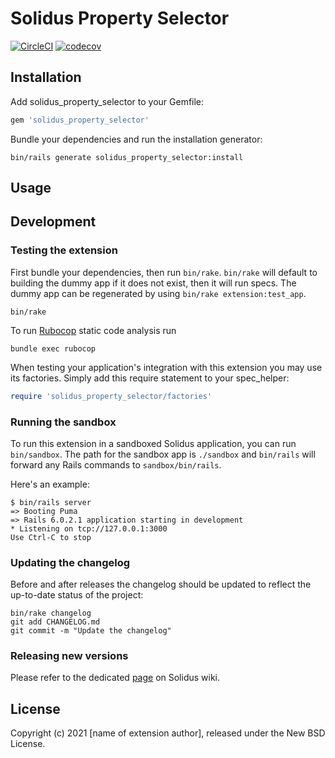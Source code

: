 # Solidus Property Selector

[![CircleCI](https://circleci.com/gh/solidusio-contrib/solidus_property_selector.svg?style=shield)](https://circleci.com/gh/solidusio-contrib/solidus_property_selector)
[![codecov](https://codecov.io/gh/solidusio-contrib/solidus_property_selector/branch/master/graph/badge.svg)](https://codecov.io/gh/solidusio-contrib/solidus_property_selector)

<!-- Explain what your extension does. -->

## Installation

Add solidus_property_selector to your Gemfile:

```ruby
gem 'solidus_property_selector'
```

Bundle your dependencies and run the installation generator:

```shell
bin/rails generate solidus_property_selector:install
```

## Usage

<!-- Explain how to use your extension once it's been installed. -->

## Development

### Testing the extension

First bundle your dependencies, then run `bin/rake`. `bin/rake` will default to building the dummy
app if it does not exist, then it will run specs. The dummy app can be regenerated by using
`bin/rake extension:test_app`.

```shell
bin/rake
```

To run [Rubocop](https://github.com/bbatsov/rubocop) static code analysis run

```shell
bundle exec rubocop
```

When testing your application's integration with this extension you may use its factories.
Simply add this require statement to your spec_helper:

```ruby
require 'solidus_property_selector/factories'
```

### Running the sandbox

To run this extension in a sandboxed Solidus application, you can run `bin/sandbox`. The path for
the sandbox app is `./sandbox` and `bin/rails` will forward any Rails commands to
`sandbox/bin/rails`.

Here's an example:

```
$ bin/rails server
=> Booting Puma
=> Rails 6.0.2.1 application starting in development
* Listening on tcp://127.0.0.1:3000
Use Ctrl-C to stop
```

### Updating the changelog

Before and after releases the changelog should be updated to reflect the up-to-date status of
the project:

```shell
bin/rake changelog
git add CHANGELOG.md
git commit -m "Update the changelog"
```

### Releasing new versions

Please refer to the dedicated [page](https://github.com/solidusio/solidus/wiki/How-to-release-extensions) on Solidus wiki.

## License

Copyright (c) 2021 [name of extension author], released under the New BSD License.
